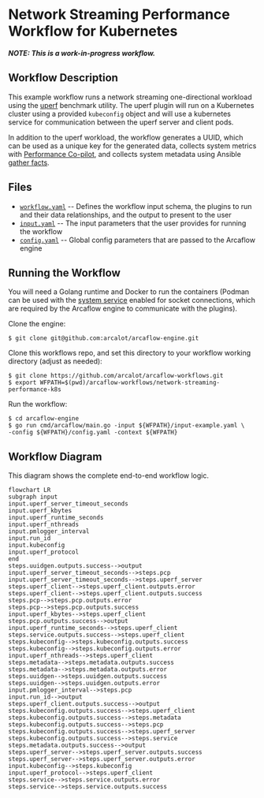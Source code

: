 # Network Streaming Performance Workflow for Kubernetes

***NOTE: This is a work-in-progress workflow.***

## Workflow Description

This example workflow runs a network streaming one-directional workload using the
[uperf](https://github.com/uperf/uperf) benchmark utility. The uperf plugin will
run on a Kubernetes cluster using a provided `kubeconfig` object and will use a kubernetes service for communication between the uperf server and client pods.

In addition to the uperf workload, the workflow generates a UUID, which can be used as a unique key for the generated data, collects system metrics with [Performance Co-pilot](https://pcp.io/), and collects system metadata using Ansible [gather facts](https://docs.ansible.com/ansible/latest/collections/ansible/builtin/gather_facts_module.html).

## Files

- [`workflow.yaml`](workflow.yaml) -- Defines the workflow input schema, the plugins to run
  and their data relationships, and the output to present to the user
- [`input.yaml`](input.yaml) -- The input parameters that the user provides for running
  the workflow
- [`config.yaml`](config.yaml) -- Global config parameters that are passed to the Arcaflow
  engine
                     
## Running the Workflow

You will need a Golang runtime and Docker to run the containers (Podman can
be used with the [system service](https://docs.podman.io/en/latest/markdown/podman-system-service.1.html)
enabled for socket connections, which are required by the Arcaflow engine to
communicate with the plugins).

Clone the engine:
```
$ git clone git@github.com:arcalot/arcaflow-engine.git
```

Clone this workflows repo, and set this directory to your workflow working directory (adjust as needed):
```
$ git clone https://github.com/arcalot/arcaflow-workflows.git
$ export WFPATH=$(pwd)/arcaflow-workflows/network-streaming-performance-k8s
```
 
Run the workflow:
```
$ cd arcaflow-engine
$ go run cmd/arcaflow/main.go -input ${WFPATH}/input-example.yaml \
-config ${WFPATH}/config.yaml -context ${WFPATH}
```

## Workflow Diagram
This diagram shows the complete end-to-end workflow logic.

```mermaid
flowchart LR
subgraph input
input.uperf_server_timeout_seconds
input.uperf_kbytes
input.uperf_runtime_seconds
input.uperf_nthreads
input.pmlogger_interval
input.run_id
input.kubeconfig
input.uperf_protocol
end
steps.uuidgen.outputs.success-->output
input.uperf_server_timeout_seconds-->steps.pcp
input.uperf_server_timeout_seconds-->steps.uperf_server
steps.uperf_client-->steps.uperf_client.outputs.error
steps.uperf_client-->steps.uperf_client.outputs.success
steps.pcp-->steps.pcp.outputs.error
steps.pcp-->steps.pcp.outputs.success
input.uperf_kbytes-->steps.uperf_client
steps.pcp.outputs.success-->output
input.uperf_runtime_seconds-->steps.uperf_client
steps.service.outputs.success-->steps.uperf_client
steps.kubeconfig-->steps.kubeconfig.outputs.success
steps.kubeconfig-->steps.kubeconfig.outputs.error
input.uperf_nthreads-->steps.uperf_client
steps.metadata-->steps.metadata.outputs.success
steps.metadata-->steps.metadata.outputs.error
steps.uuidgen-->steps.uuidgen.outputs.success
steps.uuidgen-->steps.uuidgen.outputs.error
input.pmlogger_interval-->steps.pcp
input.run_id-->output
steps.uperf_client.outputs.success-->output
steps.kubeconfig.outputs.success-->steps.uperf_client
steps.kubeconfig.outputs.success-->steps.metadata
steps.kubeconfig.outputs.success-->steps.pcp
steps.kubeconfig.outputs.success-->steps.uperf_server
steps.kubeconfig.outputs.success-->steps.service
steps.metadata.outputs.success-->output
steps.uperf_server-->steps.uperf_server.outputs.success
steps.uperf_server-->steps.uperf_server.outputs.error
input.kubeconfig-->steps.kubeconfig
input.uperf_protocol-->steps.uperf_client
steps.service-->steps.service.outputs.error
steps.service-->steps.service.outputs.success
```
